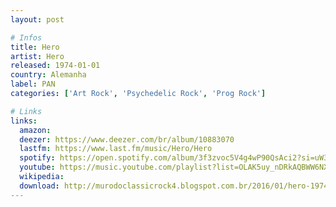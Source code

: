 ```yaml
---
layout: post

# Infos
title: Hero
artist: Hero
released: 1974-01-01
country: Alemanha
label: PAN
categories: ['Art Rock', 'Psychedelic Rock', 'Prog Rock']

# Links
links:
  amazon:
  deezer: https://www.deezer.com/br/album/10883070
  lastfm: https://www.last.fm/music/Hero/Hero
  spotify: https://open.spotify.com/album/3f3zvoc5V4g4wP90QsAci2?si=uW3bun_5SFCuhPXxvp7AYg
  youtube: https://music.youtube.com/playlist?list=OLAK5uy_nDRkAQBWW6NXBtfPCzUC5UMWowz5ThSAw
  wikipedia:
  download: http://murodoclassicrock4.blogspot.com.br/2016/01/hero-1974.html
---
```

